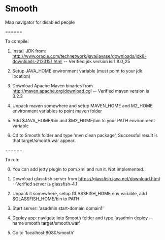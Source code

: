 Smooth
======

Map navigator for disabled people


======

To compile:

1. Install JDK from: http://www.oracle.com/technetwork/java/javase/downloads/jdk8-downloads-2133151.html
-- Verified jdk version is 1.8.0_25

2. Setup JAVA_HOME environment variable (must point to your jdk location)

3. Download Apache Maven binaries from http://maven.apache.org/download.cgi
-- Verified maven version is 3.2.3

4. Unpack maven somewhere and setup MAVEN_HOME and M2_HOME environment variables to point maven folder

5. Add $JAVA_HOME/bin and $M2_HOME/bin to your PATH environment variable

6. Cd to Smooth folder and type 'mvn clean package', Successful result is that target/smooth.war appear.

======

To run:

0. You can add jetty plugin to pom.xml and run it. Not implemented.

1. Download glassfish server from https://glassfish.java.net/download.html
--Verified server is glassfish-4.1

2. Unpack it somewhere, setup GLASSFISH_HOME env variable, add $GLASSFISH_HOME/bin to PATH

3. Start server: 'asadmin start-domain domain1'

4. Deploy app: navigate into Smooth folder and type 'asadmin deploy --name smooth target/smooth.war'

5. Go to 'localhost:8080/smooth'
